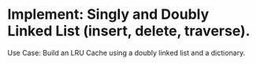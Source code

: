 # Implement: Singly and Doubly Linked List (insert, delete, traverse).
Use Case: Build an LRU Cache using a doubly linked list and a dictionary.


